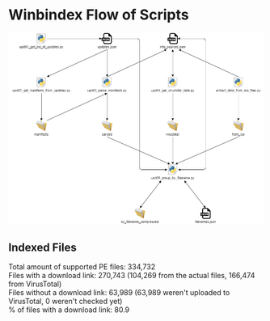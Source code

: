 # Winbindex Flow of Scripts

![winbindex-scripts-flow.png](winbindex-scripts-flow.png)

## Indexed Files

<!--FileStats-->
Total amount of supported PE files: 334,732  
Files with a download link: 270,743 (104,269 from the actual files, 166,474 from VirusTotal)  
Files without a download link: 63,989 (63,989 weren't uploaded to VirusTotal, 0 weren't checked yet)  
% of files with a download link: 80.9  
<!--/FileStats-->
